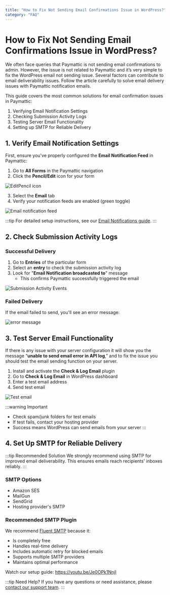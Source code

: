 ```yaml
---
title: "How to Fix Not Sending Email Confirmations Issue in WordPress?"
category: "FAQ"
---
```


# How to Fix Not Sending Email Confirmations Issue in WordPress?

We often face queries that Paymattic is not sending email confirmations to admin. However, the issue is not related to Paymattic and it’s very simple to fix the WordPress email not sending issue. Several factors can contribute to email deliverability issues. Follow the article carefully to solve email delivery issues with Paymattic notification emails.


This guide covers the most common solutions for email confirmation issues in Paymattic:

1. Verifying Email Notification Settings
2. Checking Submission Activity Logs
3. Testing Server Email Functionality
4. Setting up SMTP for Reliable Delivery

## 1. Verify Email Notification Settings

First, ensure you've properly configured the **Email Notification Feed** in Paymattic:

1. Go to **All Forms** in the Paymattic navigation
2. Click the **Pencil/Edit** icon for your form

![EditPencil icon](/images/faq/how-to-fix-not-sending-email-confirmations-issue-in-wordpress-with-paymattic/EditPencil-icon-of-a-specific-form-2-scaled.webp)

3. Select the **Email** tab
4. Verify your notification feeds are enabled (green toggle)

![Email notification feed](/images/faq/how-to-fix-not-sending-email-confirmations-issue-in-wordpress-with-paymattic/enabled-email-notification-feed-scaled.webp)

:::tip
For detailed setup instructions, see our [Email Notifications guide](../email-notification-settings/how-to-setup-email-notifications-in-paymattic-wordpress-plugin.md).
:::

## 2. Check Submission Activity Logs

### Successful Delivery
1. Go to **Entries** of the particular form
2. Select an **entry** to check the submission activity log
3. Look for "**Email Notification broadcasted to**" message
   - This confirms Paymattic successfully triggered the email

![Submission Activity Events](/images/faq/how-to-fix-not-sending-email-confirmations-issue-in-wordpress-with-paymattic/add1-1.png)

### Failed Delivery
If the email failed to send, you'll see an error message:

![error message](/images/faq/how-to-fix-not-sending-email-confirmations-issue-in-wordpress-with-paymattic/add2-1.png)

## 3. Test Server Email Functionality

If there is any issue with your server configuration it will show you the message “**unable to send email error in API log**,” and to fix the issue you should test the email sending function on your server. 

1. Install and activate the **Check & Log Email** plugin
2. Go to **Check & Log Email** in WordPress dashboard
3. Enter a test email address
4. Send test email

![Test email](/images/faq/how-to-fix-not-sending-email-confirmations-issue-in-wordpress-with-paymattic/Test-email-1024x663.png)

:::warning Important
- Check spam/junk folders for test emails
- If test fails, contact your hosting provider
- Success means WordPress can send emails from your server
:::

## 4. Set Up SMTP for Reliable Delivery

:::tip Recommended Solution
We strongly recommend using SMTP for improved email deliverability. This ensures emails reach recipients' inboxes reliably.
:::

### SMTP Options
- Amazon SES
- MailGun
- SendGrid
- Hosting provider's SMTP

### Recommended SMTP Plugin
We recommend [Fluent SMTP](https://wordpress.org/plugins/fluent-smtp/) because it:
- Is completely free
- Handles real-time delivery
- Includes automatic retry for blocked emails
- Supports multiple SMTP providers
- Maintains optimal performance

Watch our setup guide:
https://youtu.be/Je0OPk1NnjI 

:::tip Need Help?
If you have any questions or need assistance, please [contact our support team](https://wpmanageninja.com/support-tickets/).
:::